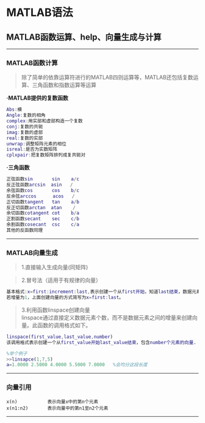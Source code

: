 # MATLAB语法
## MATLAB函数运算、help、向量生成与计算
---
### MATLAB函数计算
>除了简单的依靠运算符进行的MATLAB四则运算等，MATLAB还包括复数运算、三角函数和指数运算等运算   

**·MATLAB提供的复数函数**
```matlab
Abs:模
Angle:复数的相角
complex:用实部和虚部构造一个复数
conj:复数的共轭
imag:复数的虚部
real:复数的实部
unwrap:调整矩阵元素的相位
isreal:是否为实数矩阵
cplxpair:把复数矩阵排列成复共轭对
```
**·三角函数**
```matlab
正弦函数sin       sin    a/c
反正弦函数arcsin  asin   /
余弦函数cos       cos    b/c
反余弦arccos      acos   /
正切函数tangent   tan    a/b
反正切函数arctan  atan    /
余切函数cotangent cot    b/a
正割函数secant    sec    c/b
余割函数cosecant  csc    c/a
其他的反函数同理
```
---
### MATLAB向量生成
>1.直接输入生成向量(同矩阵)  

>2.冒号法（适用于有规律的向量）
```matlab
基本格式:x=first:increment:last,表示创建一个从first开始，知道last结束，数据元素增量为increment的向量。
若增量为1，上面创建向量的方式简写为x=first:last。
```
>3.利用函数linspace创建向量  
linspace通过直接定义数据元素个数，而不是数据元素之间的增量来创建向量。此函数的调用格式如下。
```matlab
linspace(first_value,last_value,number)
该调用格式表示创建一个从first_value开始last_value结束，包含number个元素的向量.

%举个例子
>>linsapce(1,7,5)
a=1.0000 2.5000 4.0000 5.5000 7.0000   %会均分这段长度
```
---
### 向量引用
```
x(n)           表示向量x中的第n个元素
x(n1:n2)       表示向量中的第n1至n2个元素
```
---